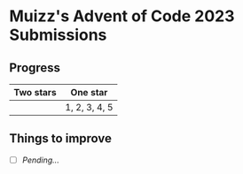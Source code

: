 # Muizz's Advent of Code 2023 Submissions

## Progress

| Two stars | One star |
|-----------|----------|
| | 1, 2, 3, 4, 5 |

## Things to improve

- [ ] _Pending..._
